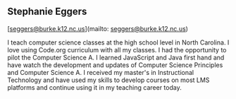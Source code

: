 ## Stephanie Eggers

[seggers@burke.k12.nc.us](mailto: seggers@burke.k12.nc.us)

I teach computer science classes at the high school level in North Carolina. I love using Code.org curriculum with all my classes. I had the opportunity to pilot the Computer Science A. I learned JavaScript and Java first hand and have watch the development and updates of Computer Science Principles and Computer Science A. I received my master's in Instructional Technology and have used my skills to develop courses on most LMS platforms and continue using it in my teaching career today.